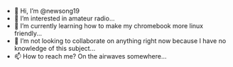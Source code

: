 - 👋 Hi, I’m @newsong19
- 👀 I’m interested in amateur radio...
- 🌱 I’m currently learning how to make my chromebook more linux friendly...
- 💞️ I’m not looking to collaborate on anything right now because I have no knowledge of this subject...
- 📫 How to reach me? On the airwaves somewhere...

<!---
newsong19/newsong19 is a ✨ special ✨ repository because its `README.md` (this file) appears on your GitHub profile.
You can click the Preview link to take a look at your changes.
--->
